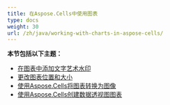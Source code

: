 ```yaml
---
title: 在Aspose.Cells中使用图表
type: docs
weight: 30
url: /zh/java/working-with-charts-in-aspose-cells/
---
```


 **本节包括以下主题：**
- [在图表中添加文字艺术水印](/cells/zh/java/add-word-art-watermark-to-chart/)
- [更改图表位置和大小](/cells/zh/java/change-chart-position-and-size/)
- [使用Aspose.Cells将图表转换为图像](/cells/zh/java/convert-chart-to-images-using-aspose-cells/)
- [使用Aspose.Cells创建数据透视图图表](/cells/zh/java/create-pivot-charts-using-aspose-cells/)
